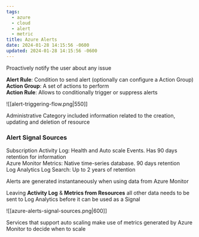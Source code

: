 ```yaml
---
tags:
  - azure
  - cloud
  - alert
  - metric
title: Azure Alerts
date: 2024-01-28 14:15:56 -0600
updated: 2024-01-28 14:15:56 -0600
---
```


Proactively notify the user about any issue

**Alert Rule**: Condition to send alert (optionally can configure a Action Group)  
**Action Group**: A set of actions to perform  
**Action Rule**: Allows to conditionally trigger or suppress alerts

![[alert-triggering-flow.png|550]]

Administrative Category included information related to the creation, updating and deletion of resource

### Alert Signal Sources

Subscription Activity Log: Health and Auto scale Events. Has 90 days retention for information  
Azure Monitor Metrics: Native time-series database. 90 days retention  
Log Analytics Log Search: Up to 2 years of retention

Alerts are generated instantaneously when using data from Azure Monitor

Leaving **Activity Log** & **Metrics from Resources** all other data needs to be sent to Log Analytics before it can be used as a Signal

![[azure-alerts-signal-sources.png|600]]

Services that support auto scaling make use of metrics generated by Azure Monitor to decide when to scale

